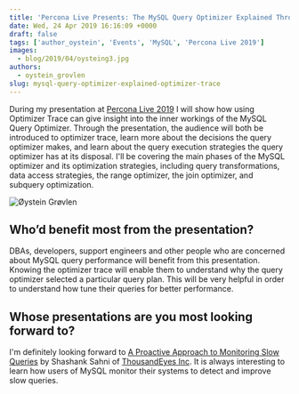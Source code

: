 ```yaml
---
title: 'Percona Live Presents: The MySQL Query Optimizer Explained Through Optimizer Trace'
date: Wed, 24 Apr 2019 16:16:09 +0000
draft: false
tags: ['author_oystein', 'Events', 'MySQL', 'Percona Live 2019']
images:
  - blog/2019/04/oysteing3.jpg
authors:
  - oystein_grovlen
slug: mysql-query-optimizer-explained-optimizer-trace
---
```


During my presentation at [Percona Live 2019](https://www.percona.com/live/19/sessions/the-mysql-query-optimizer-explained-through-optimizer-trace) I will show how using Optimizer Trace can give insight into the inner workings of the MySQL Query Optimizer. Through the presentation, the audience will both be introduced to optimizer trace, learn more about the decisions the query optimizer makes, and learn about the query execution strategies the query optimizer has at its disposal. I'll be covering the main phases of the MySQL optimizer and its optimization strategies, including query transformations, data access strategies, the range optimizer, the join optimizer, and subquery optimization.

![Øystein Grøvlen](blog/2019/04/oysteing3.jpg)

Who’d benefit most from the presentation?
-----------------------------------------

DBAs, developers, support engineers and other people who are concerned about MySQL query performance will benefit from this presentation. Knowing the optimizer trace will enable them to understand why the query optimizer selected a particular query plan. This will be very helpful in order to understand how tune their queries for better performance.

Whose presentations are you most looking forward to?
----------------------------------------------------

I'm definitely looking forward to [A Proactive Approach to Monitoring Slow Queries](https://www.percona.com/live/19/sessions/a-proactive-approach-to-monitoring-slow-queries) by Shashank Sahni of [ThousandEyes Inc](https://www.thousandeyes.com/). It is always interesting to learn how users of MySQL monitor their systems to detect and improve slow queries.